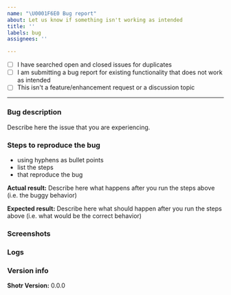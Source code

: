 ```yaml
---
name: "\U0001F6E0️ Bug report"
about: Let us know if something isn't working as intended
title: ''
labels: bug
assignees: ''

---
```


<!-- 
This is a bug report template. By following the instructions below and filling out the sections with your information, you will help the developers get all the necessary data to fix your issue.
You can also preview your report before submitting it. You may remove sections that aren't relevant to your particular case.

Let's begin with a checklist: Replace the empty checkboxes [ ] below with checked ones [x] accordingly. 
-->

- [ ] I have searched open and closed issues for duplicates
- [ ] I am submitting a bug report for existing functionality that does not work as intended
- [ ] This isn't a feature/enhancement request or a discussion topic

----------------------------------------

### Bug description
Describe here the issue that you are experiencing.

### Steps to reproduce the bug
- using hyphens as bullet points
- list the steps
- that reproduce the bug

**Actual result:** Describe here what happens after you run the steps above (i.e. the buggy behavior)

**Expected result:** Describe here what should happen after you run the steps above (i.e. what would be the correct behavior)

### Screenshots
<!-- you can drag and drop images below -->


### Logs
<!-- if you run Shotr with the `--debug` flag, paste your logs here -->


### Version info
<!-- replace the examples with your info -->
**Shotr Version:** 0.0.0
